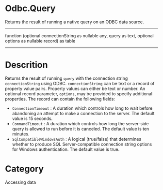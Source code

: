 ﻿# Odbc.Query
Returns the result of running a native query on an ODBC data source.
***
function (optional connectionString as nullable any, query as text, optional options as nullable record) as table
***
# Descrition 
Returns the result of running <code>query</code> with the connection string <code>connectionString</code> using ODBC. <code>connectionString</code> can be text or a record of property value pairs. Property values can either be text or number. An optional record parameter, <code>options</code>, may be provided to specify additional properties. The record can contain the following fields:
    <ul>
<li><code>ConnectionTimeout</code> : A duration which controls how long to wait before abandoning an attempt to make a connection to the server. The default value is 15 seconds.</li>
<li><code>CommandTimeout</code> : A duration which controls how long the server-side query is allowed to run before it is canceled. The default value is ten minutes.</li>
<li><code>SqlCompatibleWindowsAuth</code> : A logical (true/false) that determines whether to produce SQL Server-compatible connection string options for Windows authentication. The default value is true.</li>
</ul>

# Category 
Accessing data
